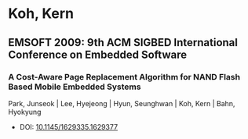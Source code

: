 # Koh, Kern

## EMSOFT 2009: 9th ACM SIGBED International Conference on Embedded Software

### A Cost-Aware Page Replacement Algorithm for NAND Flash Based Mobile Embedded Systems
Park, Junseok | Lee, Hyejeong | Hyun, Seunghwan | Koh, Kern | Bahn, Hyokyung
* DOI: [10.1145/1629335.1629377](https://doi.org/10.1145/1629335.1629377)

